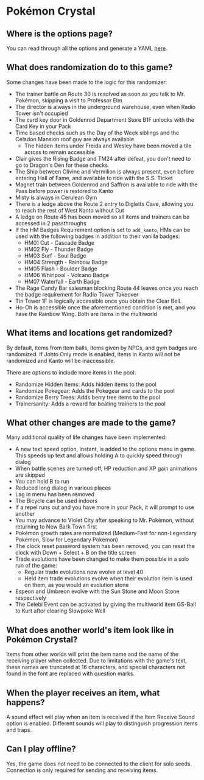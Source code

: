 # Pokémon Crystal

## Where is the options page?

You can read through all the options and generate a YAML [here](../player-options).

## What does randomization do to this game?

Some changes have been made to the logic for this randomizer:

- The trainer battle on Route 30 is resolved as soon as you talk to Mr. Pokémon, skipping a visit to Professor Elm
- The director is always in the underground warehouse, even when Radio Tower isn't occupied
- The card key door in Goldenrod Department Store B1F unlocks with the Card Key in your Pack
- Time based checks such as the Day of the Week siblings and the Celadon Mansion roof guy are always available
    - The hidden items under Freida and Wesley have been moved a tile across to remain accessible
- Clair gives the Rising Badge and TM24 after defeat, you don't need to go to Dragon's Den for these checks
- The Ship between Olivine and Vermilion is always present, even before entering Hall of Fame, and available to
  ride with the S.S. Ticket
- Magnet train between Goldenrod and Saffron is available to ride with the Pass before power is restored to Kanto
- Misty is always in Cerulean Gym
- There is a ledge above the Route 2 entry to Digletts Cave, allowing you to reach the rest of West Kanto without Cut
- A ledge on Route 45 has been moved so all items and trainers can be accessed in 2 passthroughs
- If the HM Badges Requirement option is set to `add_kanto`, HMs can be used with the following badges in addition to
  their vanilla badges:
    - HM01 Cut - Cascade Badge
    - HM02 Fly - Thunder Badge
    - HM03 Surf - Soul Badge
    - HM04 Strength - Rainbow Badge
    - HM05 Flash - Boulder Badge
    - HM06 Whirlpool - Volcano Badge
    - HM07 Waterfall - Earth Badge
- The Rage Candy Bar salesman blocking Route 44 leaves once you reach the badge requirement for Radio Tower Takeover
- Tin Tower 1F is logically accessible once you obtain the Clear Bell.
- Ho-Oh is accessible once the aforementioned condition is met, and you have the Rainbow Wing. Both are items in the
  multiworld

## What items and locations get randomized?

By default, items from item balls, items given by NPCs, and gym badges are randomized.
If Johto Only mode is enabled, items in Kanto will not be randomized and Kanto will be inaccessible.

There are options to include more items in the pool:

- Randomize Hidden Items: Adds hidden items to the pool
- Randomize Pokegear: Adds the Pokegear and cards to the pool
- Randomize Berry Trees: Adds berry tree items to the pool
- Trainersanity: Adds a reward for beating trainers to the pool

## What other changes are made to the game?

Many additional quality of life changes have been implemented:

- A new text speed option, Instant, is added to the options menu in game. This speeds up text and allows holding A to
  quickly speed through dialog
- When battle scenes are turned off, HP reduction and XP gain animations are skipped
- You can hold B to run
- Reduced long dialog in various places
- Lag in menu has been removed
- The Bicycle can be used indoors
- If a repel runs out and you have more in your Pack, it will prompt to use another
- You may advance to Violet City after speaking to Mr. Pokémon, without returning to New Bark Town first
- Pokémon growth rates are normalized (Medium-Fast for non-Legendary Pokémon, Slow for Legendary Pokémon)
- The clock reset password system has been removed, you can reset the clock with Down + Select + B on the title screen
- Trade evolutions have been changed to make them possible in a solo run of the game:
    - Regular trade evolutions now evolve at level 40
    - Held item trade evolutions evolve when their evolution item is used on them, as you would an evolution stone
- Espeon and Umbreon evolve with the Sun Stone and Moon Stone respectively
- The Celebi Event can be activated by giving the multiworld item GS-Ball to Kurt after clearing Slowpoke Well

## What does another world's item look like in Pokémon Crystal?

Items from other worlds will print the item name and the name of the receiving player when collected. Due to
limitations with the game's text, these names are truncated at 16 characters, and special characters not found in the
font are replaced with question marks.

## When the player receives an item, what happens?

A sound effect will play when an item is received if the Item Receive Sound option is enabled. Different sounds will
play to distinguish progression items and traps.

## Can I play offline?

Yes, the game does not need to be connected to the client for solo seeds. Connection is only required for sending and
receiving items.
